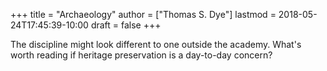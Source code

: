 +++
title = "Archaeology"
author = ["Thomas S. Dye"]
lastmod = 2018-05-24T17:45:39-10:00
draft = false
+++

The discipline might look different to one outside the academy. What's worth
reading if heritage preservation is a day-to-day concern?
